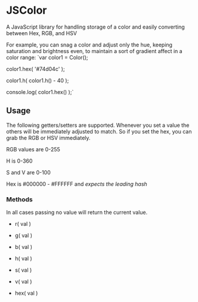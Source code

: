 # JSColor
A JavaScript library for handling storage of a color and easily converting between Hex, RGB, and HSV

For example, you can snag a color and adjust only the hue, keeping saturation and brightness even, to maintain a sort of gradient affect in a color range:
`var color1 = Color();

 color1.hex( '#74d04c' );
 
 color1.h( color1.h() - 40 );
 
 console.log( color1.hex() );`

## Usage
The following getters/setters are supported. Whenever you set a value the others will be immediately adjusted to match. So if you set the hex, you can grab the RGB or HSV immediately.

RGB values are 0-255

H is 0-360

S and V are 0-100

Hex is #000000 - #FFFFFF and *expects the leading hash*

### Methods
In all cases passing no value will return the current value.

* r( val )
* g( val )
* b( val )

* h( val )
* s( val )
* v( val )

* hex( val )

